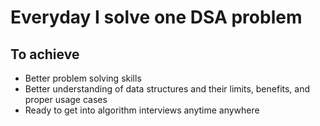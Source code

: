 # Everyday I solve one DSA problem

## To achieve
- Better problem solving skills
- Better understanding of data structures and their limits, benefits, and proper usage cases
- Ready to get into algorithm interviews anytime anywhere
